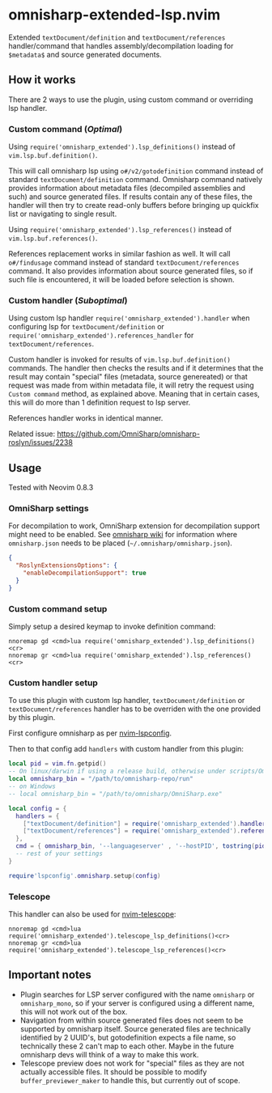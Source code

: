 # omnisharp-extended-lsp.nvim

Extended `textDocument/definition` and `textDocument/references` handler/command that handles assembly/decompilation loading for `$metadata$` and source generated documents.

## How it works

There are 2 ways to use the plugin, using custom command or overriding lsp handler.

### Custom command (*Optimal*)

Using `require('omnisharp_extended').lsp_definitions()` instead of `vim.lsp.buf.definition()`.

This will call omnisharp lsp using `o#/v2/gotodefinition` command instead of standard `textDocument/definition` command. Omnisharp command natively provides information about metadata files (decompiled assemblies and such) and source generated files. If results contain any of these files, the handler will then try to create read-only buffers before bringing up quickfix list or navigating to single result.

Using `require('omnisharp_extended').lsp_references()` instead of `vim.lsp.buf.references()`.

References replacement works in similar fashion as well. It will call `o#/findusage` command instead of standard `textDocument/references` command. It also provides information about source generated files, so if such file is encountered, it will be loaded before selection is shown.

### Custom handler (*Suboptimal*)

Using custom lsp handler `require('omnisharp_extended').handler` when configuring lsp for `textDocument/definition` or `require('omnisharp_extended').references_handler` for `textDocument/references`.

Custom handler is invoked for results of `vim.lsp.buf.definition()` commands. The handler then checks the results and if it determines that the result may contain "special" files (metadata, source genereated) or that request was made from within metadata file, it will retry the request using `Custom command` method, as explained above. Meaning that in certain cases, this will do more than 1 definition request to lsp server.

References handler works in identical manner.

Related issue: https://github.com/OmniSharp/omnisharp-roslyn/issues/2238

## Usage

Tested with Neovim 0.8.3

### OmniSharp settings

For decompilation to work, OmniSharp extension for decompilation support might need to be enabled.
See [omnisharp wiki](https://github.com/OmniSharp/omnisharp-roslyn/wiki/Configuration-Options) for
information where `omnisharp.json` needs to be placed (`~/.omnisharp/omnisharp.json`).

```json
{
  "RoslynExtensionsOptions": {
    "enableDecompilationSupport": true
  }
}
```

### Custom command setup

Simply setup a desired keymap to invoke definition command:

```vimscript
nnoremap gd <cmd>lua require('omnisharp_extended').lsp_definitions()<cr>
nnoremap gr <cmd>lua require('omnisharp_extended').lsp_references()<cr>
```

### Custom handler setup

To use this plugin with custom lsp handler, `textDocument/definition` or `textDocument/references` handler has to be overriden with the one provided by this plugin.

First configure omnisharp as per [nvim-lspconfig](https://github.com/neovim/nvim-lspconfig/blob/master/doc/server_configurations.md#omnisharp).

Then to that config add `handlers` with custom handler from this plugin:

```lua
local pid = vim.fn.getpid()
-- On linux/darwin if using a release build, otherwise under scripts/OmniSharp(.Core)(.cmd)
local omnisharp_bin = "/path/to/omnisharp-repo/run"
-- on Windows
-- local omnisharp_bin = "/path/to/omnisharp/OmniSharp.exe"

local config = {
  handlers = {
    ["textDocument/definition"] = require('omnisharp_extended').handler,
    ["textDocument/references"] = require('omnisharp_extended').references_handler,
  },
  cmd = { omnisharp_bin, '--languageserver' , '--hostPID', tostring(pid) },
  -- rest of your settings
}

require'lspconfig'.omnisharp.setup(config)
```

### Telescope

This handler can also be used for [nvim-telescope](https://github.com/nvim-telescope/telescope.nvim):

```vimscript
nnoremap gd <cmd>lua require('omnisharp_extended').telescope_lsp_definitions()<cr>
nnoremap gr <cmd>lua require('omnisharp_extended').telescope_lsp_references()<cr>
```

## Important notes

- Plugin searches for LSP server configured with the name `omnisharp` or `omnisharp_mono`, so if your server is configured using a different name, this will not work out of the box.
- Navigation from within source generated files does not seem to be supported by omnisharp itself. Source generated files are technically identified by 2 UUID's, but gotodefinition expects a file name, so technically these 2 can't map to each other. Maybe in the future omnisharp devs will think of a way to make this work.
- Telescope preview does not work for "special" files as they are not actually accessible files. It should be possible to modify `buffer_previewer_maker` to handle this, but currently out of scope.
